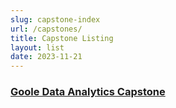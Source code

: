 ```yaml
---
slug: capstone-index
url: /capstones/
title: Capstone Listing
layout: list
date: 2023-11-21
---
```


### [Goole Data Analytics Capstone](import/)
